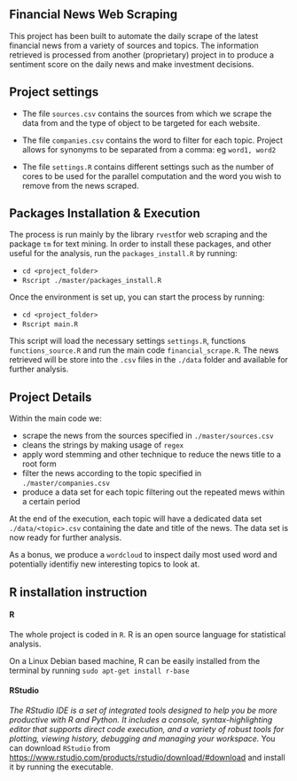 ## Financial News Web Scraping
This project has been built to automate the daily scrape of the latest financial news from a variety of sources and topics. The information retrieved is processed from another (proprietary) project in to produce a sentiment score on the daily news and make investment decisions.

## Project settings
- The file `sources.csv` contains the sources from which we scrape the data from and the type of object to be targeted for each website. 

- The file `companies.csv` contains the word to filter for each topic. Project allows for synonyms to be separated from a comma: eg `word1, word2`

- The file `settings.R` contains different settings such as  the number of cores to be used for the parallel computation and the word you wish to remove from the news scraped.

## Packages Installation & Execution

The process is run mainly by the library `rvest`for web scraping and the package `tm` for text mining. In order to install these packages, and other useful for the analysis, run the `packages_install.R` by running:
- `cd <project_folder>` 
- `Rscript ./master/packages_install.R`

Once the environment is set up, you can start the process by running:
- `cd <project_folder>`
- `Rscript main.R`

This script will load the necessary settings `settings.R`, functions `functions_source.R` and run the main code `financial_scrape.R`. The news retrieved will be store into the `.csv` files in the `./data` folder and available for further analysis.

## Project Details

Within the main code we:
- scrape the news from the sources specified in `./master/sources.csv`
- cleans the strings by making usage of `regex`
- apply word stemming and other technique to reduce the news title to a root form
- filter the news according to the topic specified in `./master/companies.csv`
- produce a data set for each topic filtering out the repeated mews within a certain period

At the end of the execution, each topic will have a dedicated data set `./data/<topic>.csv` containing the date and title of the news. The data set is now ready for further analysis.

As a bonus, we produce a `wordcloud` to inspect daily most used word and potentially identifiy new interesting topics to look at. 

## R installation instruction

#### R
The whole project is coded in `R`. R is an open source language for statistical analysis.

On a Linux Debian based machine, R can be easily installed from the terminal by running
`sudo apt-get install r-base`

#### RStudio
*The RStudio IDE is a set of integrated tools designed to help you be more productive with R and Python. It includes a console, syntax-highlighting editor that supports direct code execution, and a variety of robust tools for plotting, viewing history, debugging and managing your workspace.*
You can download `RStudio` from <https://www.rstudio.com/products/rstudio/download/#download> and install it by running the executable.

